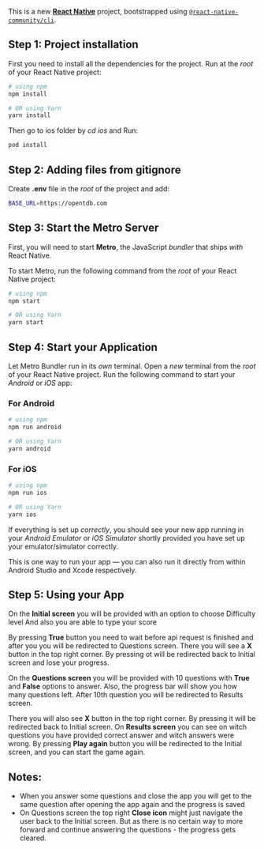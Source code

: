 This is a new [**React Native**](https://reactnative.dev) project, bootstrapped using [`@react-native-community/cli`](https://github.com/react-native-community/cli).

## Step 1: Project installation

First you need to install all the dependencies for the project. Run at the _root_ of your React Native project:

```bash
# using npm
npm install

# OR using Yarn
yarn install
```

Then go to ios folder by *cd ios* and Run:

```bash
pod install
```

## Step 2: Adding files from gitignore

Create **.env** file in the _root_ of the project and add:

```bash
BASE_URL=https://opentdb.com
```

## Step 3: Start the Metro Server

First, you will need to start **Metro**, the JavaScript _bundler_ that ships _with_ React Native.

To start Metro, run the following command from the _root_ of your React Native project:

```bash
# using npm
npm start

# OR using Yarn
yarn start
```

## Step 4: Start your Application

Let Metro Bundler run in its _own_ terminal. Open a _new_ terminal from the _root_ of your React Native project. Run the following command to start your _Android_ or _iOS_ app:

### For Android

```bash
# using npm
npm run android

# OR using Yarn
yarn android
```

### For iOS

```bash
# using npm
npm run ios

# OR using Yarn
yarn ios
```

If everything is set up _correctly_, you should see your new app running in your _Android Emulator_ or _iOS Simulator_ shortly provided you have set up your emulator/simulator correctly.

This is one way to run your app — you can also run it directly from within Android Studio and Xcode respectively.

## Step 5: Using your App

On the **Initial screen** you will be provided with an option to choose Difficulty level
And also you are able to type your score

By pressing **True** button you need to wait before api  request is finished and after you you will be redirected to Questions screen.
There you will see a **X** button in the top right corner. By pressing ot will be redirected back to Initial screen and lose your progress.

On the **Questions screen** you will be provided with 10 questions with **True** and **False** options to answer.
Also, the progress bar will show you how many questions left.
After 10th question you will be redirected to Results screen.

There you will also see **X** button in the top right corner. By pressing it will be redirected back to Initial screen.
On **Results screen** you can see on witch questions you have provided correct answer and witch answers were wrong.
By pressing **Play again** button you will be redirected to the Initial screen, and you can start the game again.

## Notes:
- When you answer some questions and close the app you will get to the same question after opening the app again and the progress is saved
- On Questions screen the top right **Close icon** might just navigate the user back to the Initial screen. But as there is no certain way to more forward and continue answering the questions - the progress gets cleared. 
